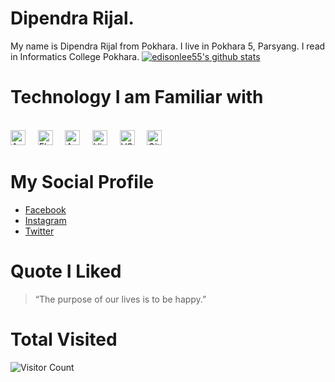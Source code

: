 # Dipendra Rijal.
My name is Dipendra Rijal from Pokhara. I live in Pokhara 5, Parsyang. I read in Informatics College Pokhara.
<a href="https://github.com/dipendraRijal"><img src="https://github-readme-stats.vercel.app/api?username=dipendraRijal&hide_border=true&show_icons=true" alt="edisonlee55's github stats"></a>

# Technology I am Familiar with
<br><img alt="Android" title="Android" src="https://user-images.githubusercontent.com/2779957/123782903-7740b200-d8de-11eb-9c76-9671a6fc5903.png" height="24">&nbsp;&nbsp;&nbsp;&nbsp;
<img alt="Flutter" title="Flutter" src="https://user-images.githubusercontent.com/1680157/87443756-49c6ff80-c5cc-11ea-9052-ecd76bb5ce81.png" height="24">&nbsp;&nbsp;&nbsp;&nbsp;
<img alt="Android Studio" title="Android Studio" src="https://user-images.githubusercontent.com/2779957/123782649-38aaf780-d8de-11eb-8bf1-ceed215f2bd0.png" height="24">&nbsp;&nbsp;&nbsp;&nbsp;
<img alt="Visual Studio" title="Visual Studio" src="https://user-images.githubusercontent.com/2779957/123782384-f7b2e300-d8dd-11eb-955e-547582e5fd3f.png" height="24">&nbsp;&nbsp;&nbsp;&nbsp;
<img alt="VS Code" title="VS Code" src="https://user-images.githubusercontent.com/1680157/87443751-492e6900-c5cc-11ea-9854-f82d4d921133.png" height="24">&nbsp;&nbsp;&nbsp;&nbsp;
<img alt="Git" title="Git" src="https://user-images.githubusercontent.com/1680157/87443755-49c6ff80-c5cc-11ea-954a-579f7c72873a.png" height="24">&nbsp;&nbsp;&nbsp;&nbsp;


# My Social Profile 
- [Facebook](https://www.facebook.com/dipendra.rijal1094/) 
- [Instagram](https://www.instagram.com/dpendra_reezal/) 
- [Twitter](https://twitter.com/home)

# Quote I Liked
> “The purpose of our lives is to be happy.”

# Total Visited
![Visitor Count](https://profile-counter.glitch.me/{dipendraRijal}/count.svg)




